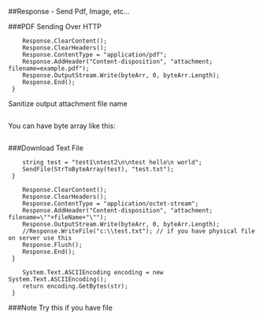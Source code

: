 
##Response - Send Pdf, Image, etc...

###PDF Sending Over HTTP
```asp.net
 	Response.ClearContent();
 	Response.ClearHeaders();
 	Response.ContentType = "application/pdf";
 	Response.AddHeader("Content-disposition", "attachment; filename=example.pdf");		
 	Response.OutputStream.Write(byteArr, 0, byteArr.Length);
 	Response.End();	
 }
 ```
Sanitize output attachment file name
```asp.net
 ```
You can have byte array like this:
```asp.net
 ```
###Download Text File
```asp.net
 	string test = "test1\ntest2\n\ntest hello\n world";
 	SendFile(StrToByteArray(test), "test.txt");
 }
 ```

```asp.net
 	Response.ClearContent();
 	Response.ClearHeaders();
 	Response.ContentType = "application/octet-stream";
 	Response.AddHeader("Content-disposition", "attachment; filename=\""+fileName+"\"");
 	Response.OutputStream.Write(byteArr, 0, byteArr.Length);
 	//Response.WriteFile("c:\\test.txt"); // if you have physical file on server use this
 	Response.Flush();
 	Response.End();
 }
 ```
```asp.net
 	System.Text.ASCIIEncoding encoding = new System.Text.ASCIIEncoding();
 	return encoding.GetBytes(str);
 }
 ```
###Note
Try this if you have file
```asp.net
 ```




